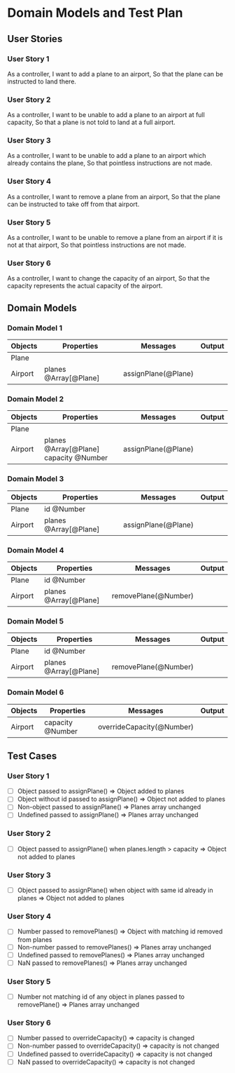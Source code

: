 # Domain Models and Test Plan

## User Stories

### User Story 1
As a controller,
I want to add a plane to an airport,
So that the plane can be instructed to land there.

### User Story 2
As a controller,
I want to be unable to add a plane to an airport at full capacity,
So that a plane is not told to land at a full airport.

### User Story 3
As a controller,
I want to be unable to add a plane to an airport which already contains the plane,
So that pointless instructions are not made.

### User Story 4
As a controller,
I want to remove a plane from an airport,
So that the plane can be instructed to take off from that airport.

### User Story 5
As a controller,
I want to be unable to remove a plane from an airport if it is not at that airport,
So that pointless instructions are not made.

### User Story 6
As a controller,
I want to change the capacity of an airport,
So that the capacity represents the actual capacity of the airport.

## Domain Models

### Domain Model 1
| Objects | Properties            | Messages            | Output |
| ------- | --------------------- | ------------------- | ------ |
| Plane   |                       |                     |        |
| Airport | planes @Array[@Plane] | assignPlane(@Plane) |        |

### Domain Model 2
| Objects | Properties                                | Messages            | Output |
| ------- | ----------------------------------------- | ------------------- | ------ |
| Plane   |                                           |                     |        |
| Airport | planes @Array[@Plane]<br>capacity @Number | assignPlane(@Plane) |        |

### Domain Model 3
| Objects | Properties            | Messages            | Output |
| ------- | --------------------- | ------------------- | ------ |
| Plane   | id @Number            |                     |        |
| Airport | planes @Array[@Plane] | assignPlane(@Plane) |        |

### Domain Model 4
| Objects | Properties            | Messages             | Output |
| ------- | --------------------- | -------------------- | ------ |
| Plane   | id @Number            |                      |        |
| Airport | planes @Array[@Plane] | removePlane(@Number) |        |

### Domain Model 5
| Objects | Properties            | Messages             | Output |
| ------- | --------------------- | -------------------- | ------ |
| Plane   | id @Number            |                      |        |
| Airport | planes @Array[@Plane] | removePlane(@Number) |        |

### Domain Model 6
| Objects | Properties       | Messages                  | Output |
| ------- | ---------------- | ------------------------- | ------ |
| Airport | capacity @Number | overrideCapacity(@Number) |        |

## Test Cases

### User Story 1
- [ ] Object passed to assignPlane() => Object added to planes
- [ ] Object without id passed to assignPlane() => Object not added to planes
- [ ] Non-object passed to assignPlane() => Planes array unchanged
- [ ] Undefined passed to assignPlane() => Planes array unchanged

### User Story 2
- [ ] Object passed to assignPlane() when planes.length > capacity => Object not added to planes

### User Story 3
- [ ] Object passed to assignPlane() when object with same id already in planes => Object not added to planes
  
### User Story 4
- [ ] Number passed to removePlanes() => Object with matching id removed from planes
- [ ] Non-number passed to removePlanes() => Planes array unchanged
- [ ] Undefined passed to removePlanes() => Planes array unchanged
- [ ] NaN passed to removePlanes() => Planes array unchanged

### User Story 5
- [ ] Number not matching id of any object in planes passed to removePlane() => Planes array unchanged

### User Story 6
- [ ] Number passed to overrideCapacity() => capacity is changed
- [ ] Non-number passed to overrideCapacity() => capacity is not changed
- [ ] Undefined passed to overrideCapacity() => capacity is not changed
- [ ] NaN passed to overrideCapacity() => capacity is not changed